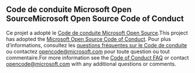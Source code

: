 ## <a name="microsoft-open-source-code-of-conduct"></a><span data-ttu-id="a8cdc-101">Code de conduite Microsoft Open Source</span><span class="sxs-lookup"><span data-stu-id="a8cdc-101">Microsoft Open Source Code of Conduct</span></span>
<span data-ttu-id="a8cdc-102">Ce projet a adopté le [Code de conduite Microsoft Open Source](https://opensource.microsoft.com/codeofconduct/).</span><span class="sxs-lookup"><span data-stu-id="a8cdc-102">This project has adopted the [Microsoft Open Source Code of Conduct](https://opensource.microsoft.com/codeofconduct/).</span></span>
<span data-ttu-id="a8cdc-103">Pour plus d’informations, consultez les [questions fréquentes sur le Code de conduite ](https://opensource.microsoft.com/codeofconduct/faq/) ou contactez [opencode@microsoft.com](mailto:opencode@microsoft.com) pour toute question ou tout commentaire.</span><span class="sxs-lookup"><span data-stu-id="a8cdc-103">For more information see the [Code of Conduct FAQ](https://opensource.microsoft.com/codeofconduct/faq/) or contact [opencode@microsoft.com](mailto:opencode@microsoft.com) with any additional questions or comments.</span></span>